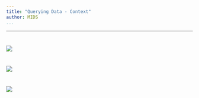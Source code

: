 ```yaml
---
title: "Querying Data - Context"
author: MIDS
...
```


---

#

![](images/pipeline-overall.svg)

#

![](images/pipeline-queries.svg)

#

<img class="logo" src="images/berkeley-school-of-information-logo.png"/>

